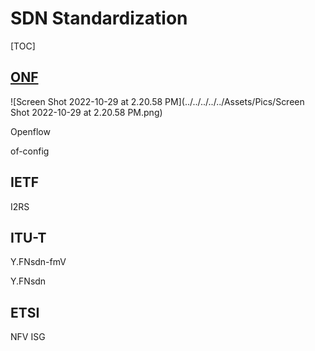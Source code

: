 # SDN Standardization

[TOC]



## [ONF](https://opennetworking.org)

![Screen Shot 2022-10-29 at 2.20.58 PM](../../../../../Assets/Pics/Screen Shot 2022-10-29 at 2.20.58 PM.png)

Openflow 

of-config



## IETF

I2RS



## ITU-T

Y.FNsdn-fmV

Y.FNsdn



## ETSI

NFV ISG

